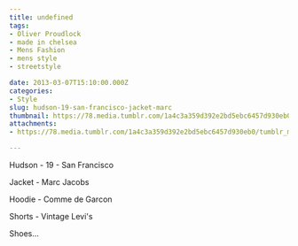 ```yaml
---
title: undefined
tags:
- Oliver Proudlock
- made in chelsea
- Mens Fashion
- mens style
- streetstyle

date: 2013-03-07T15:10:00.000Z
categories:
- Style
slug: hudson-19-san-francisco-jacket-marc
thumbnail: https://78.media.tumblr.com/1a4c3a359d392e2bd5ebc6457d930eb0/tumblr_mjapy5y5af1rhrm24o1_r1_1280.jpg
attachments:
- https://78.media.tumblr.com/1a4c3a359d392e2bd5ebc6457d930eb0/tumblr_mjapy5y5af1rhrm24o1_r1_1280.jpg

---
```


Hudson - 19 - San Francisco 

  Jacket - Marc Jacobs 

  Hoodie - Comme de Garcon 

  Shorts - Vintage Levi's 

   Shoes...
